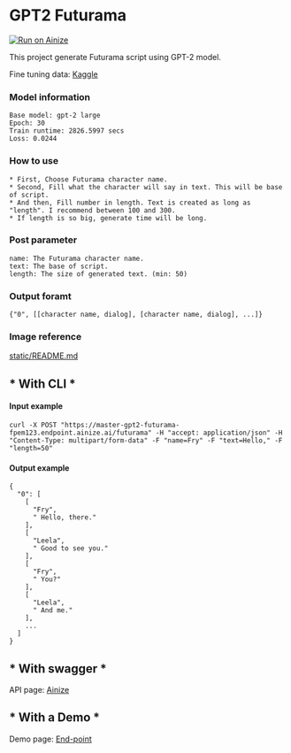 # GPT2 Futurama

[![Run on Ainize](https://ainize.ai/images/run_on_ainize_button.svg)](https://ainize.web.app/redirect?git_repo=https://github.com/fpem123/GPT2-Futurama)

This project generate Futurama script using GPT-2 model.

Fine tuning data: [Kaggle](https://www.kaggle.com/josephvm/futurama-seasons-16-transcripts?select=only_spoken_text.csv)

### Model information

    Base model: gpt-2 large
    Epoch: 30
    Train runtime: 2826.5997 secs
    Loss: 0.0244

### How to use

    * First, Choose Futurama character name.
    * Second, Fill what the character will say in text. This will be base of script.
    * And then, Fill number in length. Text is created as long as "length". I recommend between 100 and 300.
    * If length is so big, generate time will be long.

### Post parameter

    name: The Futurama character name.
    text: The base of script.
    length: The size of generated text. (min: 50)

### Output foramt

    {"0", [[character name, dialog], [character name, dialog], ...]}


### Image reference

[static/README.md](https://github.com/fpem123/GPT2-Futurama/blob/master/static/README.md)

## * With CLI *

#### Input example

    curl -X POST "https://master-gpt2-futurama-fpem123.endpoint.ainize.ai/futurama" -H "accept: application/json" -H "Content-Type: multipart/form-data" -F "name=Fry" -F "text=Hello," -F "length=50"

#### Output example

    {
      "0": [
        [
          "Fry",
          " Hello, there."
        ],
        [
          "Leela",
          " Good to see you."
        ],
        [
          "Fry",
          " You?"
        ],
        [
          "Leela",
          " And me."
        ],
        ...
      ]
    }

## * With swagger *

API page: [Ainize](https://ainize.ai/fpem123/GPT2-Futurama?branch=master)

## * With a Demo *

Demo page: [End-point](https://master-gpt2-futurama-fpem123.endpoint.ainize.ai/)